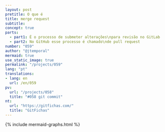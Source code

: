 ```yaml
---
layout: post
pretitle: O que é
title: merge request
subtitle:
concept: true
parts:
  - part1: É o processo de submeter alterações\npara revisão no GitLab
  - part2: No GitHub esse processo é chamado\nde pull request
number: "059"
author: "@jtemporal"
mermaid: true
use_static_image: true
permalink: "/projects/059"
lang: "pt"
translations:
- lang: en
  url: /en/059
pv:
  url: "/projects/058"
  title: "#058 git commit"
nt:
  url: "https://gitfichas.com/"
  title: "GitFichas"
---
```

{% include mermaid-graphs.html %}

